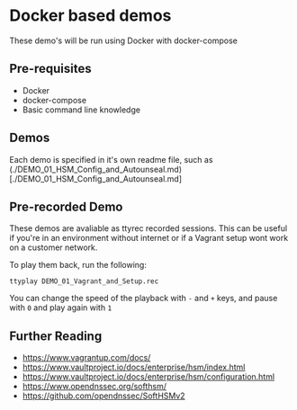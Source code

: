 # Docker based demos

These demo's will be run using Docker with docker-compose

## Pre-requisites

* Docker
* docker-compose
* Basic command line knowledge

## Demos

Each demo is specified in it's own readme file, such as (./DEMO_01_HSM_Config_and_Autounseal.md)[./DEMO_01_HSM_Config_and_Autounseal.md]

## Pre-recorded Demo

These demos are avaliable as ttyrec recorded sessions. This can be useful if you're in an environment without internet or if a Vagrant setup wont work on a customer network.

To play them back, run the following: 

```
ttyplay DEMO_01_Vagrant_and_Setup.rec
```

You can change the speed of the playback with `-` and `+` keys, and pause with `0` and play again with `1`

## Further Reading

* https://www.vagrantup.com/docs/
* https://www.vaultproject.io/docs/enterprise/hsm/index.html
* https://www.vaultproject.io/docs/enterprise/hsm/configuration.html
* https://www.opendnssec.org/softhsm/
* https://github.com/opendnssec/SoftHSMv2